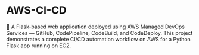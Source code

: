 # AWS-CI-CD
🚀 A  Flask-based web application deployed using AWS Managed DevOps Services — GitHub, CodePipeline, CodeBuild, and CodeDeploy. This project demonstrates a complete CI/CD automation workflow on AWS for a Python Flask app running on EC2.
